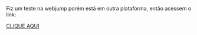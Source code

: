Fiz um teste na webjump porém está em outra plataforma, então acessem o link:

<a href="https://bitbucket.org/yurimartinso/assessment-backend-xp/src/master/">CLIQUE AQUI</a>
